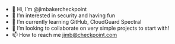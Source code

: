 - 👋 Hi, I’m @jimbakercheckpoint
- 👀 I’m interested in security and having fun 
- 🌱 I’m currently learning GitHub, CloudGuard Spectral
- 💞️ I’m looking to collaborate on very simple projects to start with!
- 📫 How to reach me jimb@checkpoint.com

<!---
jimbakercheckpoint/jimbakercheckpoint is a ✨ special ✨ repository because its `README.md` (this file) appears on your GitHub profile.
You can click the Preview link to take a look at your changes.
--->
